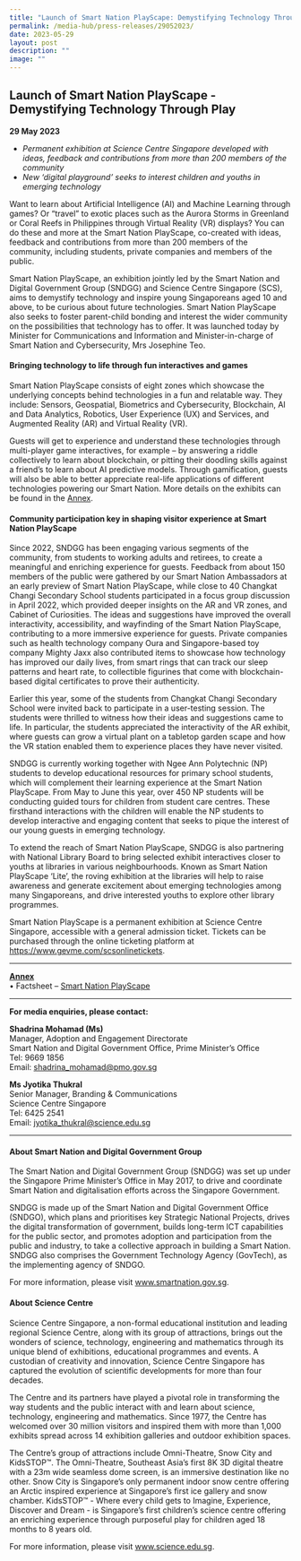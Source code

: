 ```yaml
---
title: "Launch of Smart Nation PlayScape: Demystifying Technology Through Play"
permalink: /media-hub/press-releases/29052023/
date: 2023-05-29
layout: post
description: ""
image: ""
---
```

Launch of Smart Nation PlayScape - Demystifying Technology Through Play 
----------------------------

**29 May 2023**

* <i>Permanent exhibition at Science Centre Singapore developed with ideas, feedback and contributions from more than 200 members of the community</i>
* <i>New ‘digital playground’ seeks to interest children and youths in emerging technology</i>

Want to learn about Artificial Intelligence (AI) and Machine Learning through games? Or “travel” to exotic places such as the Aurora Storms in Greenland or Coral Reefs in Philippines through Virtual Reality (VR) displays? You can do these and more at the Smart Nation PlayScape, co-created with ideas, feedback and contributions from more than 200 members of the community, including students, private companies and members of the public.

Smart Nation PlayScape, an exhibition jointly led by the Smart Nation and Digital Government Group (SNDGG) and Science Centre Singapore (SCS), aims to demystify technology and inspire young Singaporeans aged 10 and above, to be curious about future technologies. Smart Nation PlayScape also seeks to foster parent-child bonding and interest the wider community on the possibilities that technology has to offer. It was launched today by Minister for Communications and Information and Minister-in-charge of Smart Nation and Cybersecurity, Mrs Josephine Teo.

#### Bringing technology to life through fun interactives and games

Smart Nation PlayScape consists of eight zones which showcase the underlying concepts behind technologies in a fun and relatable way. They include: Sensors, Geospatial, Biometrics and Cybersecurity, Blockchain, AI and Data Analytics, Robotics, User Experience (UX) and Services, and Augmented Reality (AR) and Virtual Reality (VR).

Guests will get to experience and understand these technologies through multi-player game interactives, for example – by answering a riddle collectively to learn about blockchain, or pitting their doodling skills against a friend’s to learn about AI predictive models. Through gamification, guests will also be able to better appreciate real-life applications of different technologies powering our Smart Nation. More details on the exhibits can be found in the <u>Annex</u>.

#### Community participation key in shaping visitor experience at Smart Nation PlayScape

Since 2022, SNDGG has been engaging various segments of the community, from students to working adults and retirees, to create a meaningful and enriching experience for guests. Feedback from about 150 members of the public were gathered by our Smart Nation Ambassadors at an early preview of Smart Nation PlayScape, while close to 40 Changkat Changi Secondary School students participated in a focus group discussion in April 2022, which provided deeper insights on the AR and VR zones, and Cabinet of Curiosities. The ideas and suggestions have improved the overall interactivity, accessibility, and wayfinding of the Smart Nation PlayScape, contributing to a more immersive experience for guests. Private companies such as health technology company Oura and Singapore-based toy company Mighty Jaxx also contributed items to showcase how technology has improved our daily lives, from smart rings that can track our sleep patterns and heart rate, to collectible figurines that come with blockchain-based digital certificates to prove their authenticity.

Earlier this year, some of the students from Changkat Changi Secondary School were invited back to participate in a user-testing session. The students were thrilled to witness how their ideas and suggestions came to life. In particular, the students appreciated the interactivity of the AR exhibit, where guests can grow a virtual plant on a tabletop garden scape and how the VR station enabled them to experience places they have never visited.

SNDGG is currently working together with Ngee Ann Polytechnic (NP) students to develop educational resources for primary school students, which will complement their learning experience at the Smart Nation PlayScape. From May to June this year, over 450 NP students will be conducting guided tours for children from student care centres. These firsthand interactions with the children will enable the NP students to develop interactive and engaging content that seeks to pique the interest of our young guests in emerging technology.

To extend the reach of Smart Nation PlayScape, SNDGG is also partnering with National Library Board to bring selected exhibit interactives closer to youths at libraries in various neighbourhoods. Known as Smart Nation PlayScape ‘Lite’, the roving exhibition at the libraries will help to raise awareness and generate excitement about emerging technologies among many Singaporeans, and drive interested youths to explore other library programmes.

Smart Nation PlayScape is a permanent exhibition at Science Centre Singapore, accessible with a general admission ticket. Tickets can be purchased through the online ticketing platform at <a href="https://www.gevme.com/scsonlinetickets">https://www.gevme.com/scsonlinetickets</a>.
	

---------
<u><b>Annex</b></u><br>
• Factsheet – <a href="https://www.smartnation.gov.sg/media-hub/press-releases/29052023a">Smart Nation PlayScape</a>

-----

**For media enquiries, please contact:**

**Shadrina Mohamad (Ms)**<br>
Manager, Adoption and Engagement Directorate<br>
Smart Nation and Digital Government Office, Prime Minister’s Office<br>
Tel: 9669 1856<br>
Email:&nbsp;[shadrina_mohamad@pmo.gov.sg](mailto:shadrina_mohamad@pmo.gov.sg )


**Ms Jyotika Thukral**<br>
Senior Manager, Branding &amp; Communications<br>
Science Centre Singapore<br>
Tel: 6425 2541<br>
Email:&nbsp;[jyotika_thukral@science.edu.sg](mailto:Jyotika_THUKRAL@science.edu.sg)

-----

#### About Smart Nation and Digital Government Group 

The Smart Nation and Digital Government Group (SNDGG) was set up under the Singapore Prime Minister’s Office in May 2017, to drive and coordinate Smart Nation and digitalisation efforts across the Singapore Government. 
	
SNDGG is made up of the Smart Nation and Digital Government Office (SNDGO), which plans and prioritises key Strategic National Projects, drives the digital transformation of government, builds long-term ICT capabilities for the public sector, and promotes adoption and participation from the public and industry, to take a collective approach in building a Smart Nation. SNDGG also comprises the Government Technology Agency (GovTech), as the implementing agency of SNDGO. 

For more information, please visit www.smartnation.gov.sg.
	
#### About Science Centre
	
Science Centre Singapore, a non-formal educational institution and leading regional Science Centre, along with its group of attractions, brings out the wonders of science, technology, engineering and mathematics through its unique blend of exhibitions, educational programmes and events. A custodian of creativity and innovation, Science Centre Singapore has captured the evolution of scientific developments for more than four decades.
	
The Centre and its partners have played a pivotal role in transforming the way students and the public interact with and learn about science, technology, engineering and mathematics. Since 1977, the Centre has welcomed over 30 million visitors and inspired them with more than 1,000 exhibits spread across 14 exhibition galleries and outdoor exhibition spaces.
	
The Centre’s group of attractions include Omni-Theatre, Snow City and KidsSTOP™️. The Omni-Theatre, Southeast Asia’s first 8K 3D digital theatre with a 23m wide seamless dome screen, is an immersive destination like no other. Snow City is Singapore’s only permanent indoor snow centre offering an Arctic inspired experience at Singapore’s first ice gallery and snow chamber. KidsSTOP™️ - Where every child gets to Imagine, Experience, Discover and Dream - is Singapore’s first children’s science centre offering an enriching experience through purposeful play for children aged 18 months to 8 years old.
	
For more information, please visit www.science.edu.sg.